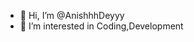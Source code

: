 - 👋 Hi, I’m @AnishhhDeyyy
- 👀 I’m interested in Coding,Development


<!---
AnishhhDeyyy/AnishhhDeyyy is a ✨ special ✨ repository because its `README.md` (this file) appears on your GitHub profile.
You can click the Preview link to take a look at your changes.
--->
